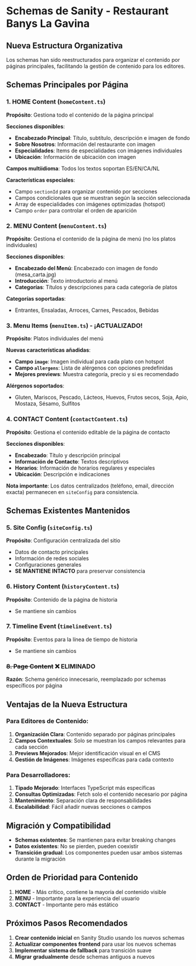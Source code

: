 # Schemas de Sanity - Restaurant Banys La Gavina

## Nueva Estructura Organizativa

Los schemas han sido reestructurados para organizar el contenido por páginas principales, facilitando la gestión de contenido para los editores.

## Schemas Principales por Página

### 1. HOME Content (`homeContent.ts`)
**Propósito**: Gestiona todo el contenido de la página principal

**Secciones disponibles**:
- **Encabezado Principal**: Título, subtítulo, descripción e imagen de fondo
- **Sobre Nosotros**: Información del restaurante con imagen
- **Especialidades**: Items de especialidades con imágenes individuales
- **Ubicación**: Información de ubicación con imagen

**Campos multiidioma**: Todos los textos soportan ES/EN/CA/NL

**Características especiales**:
- Campo `sectionId` para organizar contenido por secciones
- Campos condicionales que se muestran según la sección seleccionada
- Array de especialidades con imágenes optimizadas (hotspot)
- Campo `order` para controlar el orden de aparición

### 2. MENU Content (`menuContent.ts`) 
**Propósito**: Gestiona el contenido de la página de menú (no los platos individuales)

**Secciones disponibles**:
- **Encabezado del Menú**: Encabezado con imagen de fondo (mesa_carta.jpg)
- **Introducción**: Texto introductorio al menú
- **Categorías**: Títulos y descripciones para cada categoría de platos

**Categorías soportadas**:
- Entrantes, Ensaladas, Arroces, Carnes, Pescados, Bebidas

### 3. Menu Items (`menuItem.ts`) - ¡ACTUALIZADO!
**Propósito**: Platos individuales del menú

**Nuevas características añadidas**:
- **Campo `image`**: Imagen individual para cada plato con hotspot
- **Campo `allergens`**: Lista de alérgenos con opciones predefinidas
- **Mejores previews**: Muestra categoría, precio y si es recomendado

**Alérgenos soportados**:
- Gluten, Mariscos, Pescado, Lácteos, Huevos, Frutos secos, Soja, Apio, Mostaza, Sésamo, Sulfitos

### 4. CONTACT Content (`contactContent.ts`)
**Propósito**: Gestiona el contenido editable de la página de contacto

**Secciones disponibles**:
- **Encabezado**: Título y descripción principal
- **Información de Contacto**: Textos descriptivos
- **Horarios**: Información de horarios regulares y especiales
- **Ubicación**: Descripción e indicaciones

**Nota importante**: Los datos centralizados (teléfono, email, dirección exacta) permanecen en `siteConfig` para consistencia.

## Schemas Existentes Mantenidos

### 5. Site Config (`siteConfig.ts`)
**Propósito**: Configuración centralizada del sitio
- Datos de contacto principales
- Información de redes sociales
- Configuraciones generales
- **SE MANTIENE INTACTO** para preservar consistencia

### 6. History Content (`historyContent.ts`)
**Propósito**: Contenido de la página de historia
- Se mantiene sin cambios

### 7. Timeline Event (`timelineEvent.ts`)
**Propósito**: Eventos para la línea de tiempo de historia
- Se mantiene sin cambios

### ~~8. Page Content~~ ❌ **ELIMINADO**
**Razón**: Schema genérico innecesario, reemplazado por schemas específicos por página

## Ventajas de la Nueva Estructura

### Para Editores de Contenido:
1. **Organización Clara**: Contenido separado por páginas principales
2. **Campos Contextuales**: Solo se muestran los campos relevantes para cada sección
3. **Previews Mejorados**: Mejor identificación visual en el CMS
4. **Gestión de Imágenes**: Imágenes específicas para cada contexto

### Para Desarrolladores:
1. **Tipado Mejorado**: Interfaces TypeScript más específicas
2. **Consultas Optimizadas**: Fetch solo el contenido necesario por página
3. **Mantenimiento**: Separación clara de responsabilidades
4. **Escalabilidad**: Fácil añadir nuevas secciones o campos

## Migración y Compatibilidad

- **Schemas existentes**: Se mantienen para evitar breaking changes
- **Datos existentes**: No se pierden, pueden coexistir
- **Transición gradual**: Los componentes pueden usar ambos sistemas durante la migración

## Orden de Prioridad para Contenido

1. **HOME** - Más crítico, contiene la mayoría del contenido visible
2. **MENU** - Importante para la experiencia del usuario
3. **CONTACT** - Importante pero más estático

## Próximos Pasos Recomendados

1. **Crear contenido inicial** en Sanity Studio usando los nuevos schemas
2. **Actualizar componentes frontend** para usar los nuevos schemas
3. **Implementar sistema de fallback** para transición suave
4. **Migrar gradualmente** desde schemas antiguos a nuevos